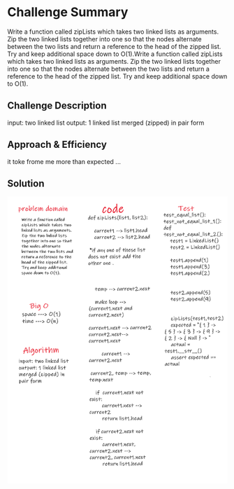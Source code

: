 # Challenge Summary
Write a function called zipLists which takes two linked lists as arguments. Zip the two linked lists together into one so that the nodes alternate between the two lists and return a reference to the head of the zipped list. Try and keep additional space down to O(1).Write a function called zipLists which takes two linked lists as arguments. Zip the two linked lists together into one so that the nodes alternate between the two lists and return a reference to the head of the zipped list. Try and keep additional space down to O(1).

## Challenge Description
input: two linked list
output: 1 linked list merged (zipped) in pair form


## Approach & Efficiency
it toke frome me more than expected ...

## Solution
![ll_zip](../../../assets/ll_zipp.png)
